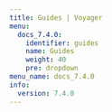 ```yaml
---
title: Guides | Voyager
menu:
  docs_7.4.0:
    identifier: guides
    name: Guides
    weight: 40
    pre: dropdown
menu_name: docs_7.4.0
info:
  version: 7.4.0
---
```


